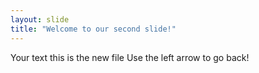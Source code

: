 ```yaml
---
layout: slide
title: "Welcome to our second slide!"
---
```

Your text this is the new file 
Use the left arrow to go back!
